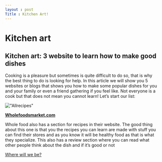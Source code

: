 ```yaml
---
layout : post
Title : Kitchen Art!
---
```


Kitchen art
===
Kitchen art: 3 website to learn how to make good dishes
---

Cooking is a pleasure but sometimes is quite difficult to do so, that is why the best thing to do is looking for help. In this article we will show you 5 websites or blogs that shows you how to make some popular dishes for you and your family or even a friend gathering if you feel like. Not everyone is a cook but that does not mean you cannot learn!
Let’s start our list:

!["Allrecipes"](https://photos-1.dropbox.com/t/2/AAAetjn-BFGN8TuUd210XxyilBMXUiRKjajZyQwvflyZKQ/12/97387366/png/32x32/1/_/1/2/allrecipes.png/ENegxksYq8IDIAIoAg/9aj0AKCH8Uoag1i698BDRzBLAMLMUVSnMnbREspL4P0?size=1024x768&size_mode=2)

[<b>Wholefoodsmarket.com</b>](http://allrecipes.com/)

Whole food also has a section for recipes in their website. The good thing about this one is that you the recipes you can learn are made with stuff you can find their stores and as you know it will be healthy food as that is what they specialize. This also has a review section where you can read what other people think about the dish and if it’s good or not

[Where will we be?](https://www.google.com/maps/place/10437+NW+41st+St,+Doral,+FL+33178/@25.8121178,-80.36651,17z/data=!3m1!4b1!4m2!3m1!1s0x88d9beab259b0529:0xc01ae5cd46db37fd?hl=en)
